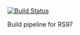 [![Build Status](https://dev.azure.com/favre0530/favre/_apis/build/status/benob.rs97_builder?branchName=master)](https://dev.azure.com/favre0530/favre/_build/latest?definitionId=1?branchName=master)

Build pipeline for RS97
